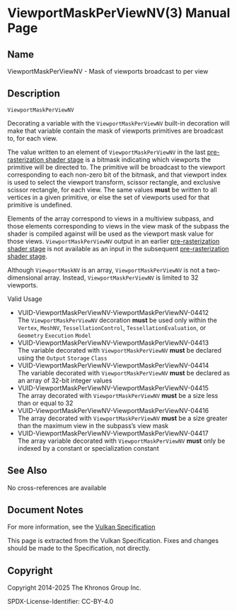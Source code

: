 # ViewportMaskPerViewNV(3) Manual Page

## Name

ViewportMaskPerViewNV - Mask of viewports broadcast to per view



## [](#_description)Description

`ViewportMaskPerViewNV`

Decorating a variable with the `ViewportMaskPerViewNV` built-in decoration will make that variable contain the mask of viewports primitives are broadcast to, for each view.

The value written to an element of `ViewportMaskPerViewNV` in the last [pre-rasterization shader stage](https://registry.khronos.org/vulkan/specs/latest/html/vkspec.html#pipelines-graphics-subsets-pre-rasterization) is a bitmask indicating which viewports the primitive will be directed to. The primitive will be broadcast to the viewport corresponding to each non-zero bit of the bitmask, and that viewport index is used to select the viewport transform, scissor rectangle, and exclusive scissor rectangle, for each view. The same values **must** be written to all vertices in a given primitive, or else the set of viewports used for that primitive is undefined.

Elements of the array correspond to views in a multiview subpass, and those elements corresponding to views in the view mask of the subpass the shader is compiled against will be used as the viewport mask value for those views. `ViewportMaskPerViewNV` output in an earlier [pre-rasterization shader stage](https://registry.khronos.org/vulkan/specs/latest/html/vkspec.html#pipelines-graphics-subsets-pre-rasterization) is not available as an input in the subsequent [pre-rasterization shader stage](https://registry.khronos.org/vulkan/specs/latest/html/vkspec.html#pipelines-graphics-subsets-pre-rasterization).

Although `ViewportMaskNV` is an array, `ViewportMaskPerViewNV` is not a two-dimensional array. Instead, `ViewportMaskPerViewNV` is limited to 32 viewports.

Valid Usage

- [](#VUID-ViewportMaskPerViewNV-ViewportMaskPerViewNV-04412)VUID-ViewportMaskPerViewNV-ViewportMaskPerViewNV-04412  
  The `ViewportMaskPerViewNV` decoration **must** be used only within the `Vertex`, `MeshNV`, `TessellationControl`, `TessellationEvaluation`, or `Geometry` `Execution` `Model`
- [](#VUID-ViewportMaskPerViewNV-ViewportMaskPerViewNV-04413)VUID-ViewportMaskPerViewNV-ViewportMaskPerViewNV-04413  
  The variable decorated with `ViewportMaskPerViewNV` **must** be declared using the `Output` `Storage` `Class`
- [](#VUID-ViewportMaskPerViewNV-ViewportMaskPerViewNV-04414)VUID-ViewportMaskPerViewNV-ViewportMaskPerViewNV-04414  
  The variable decorated with `ViewportMaskPerViewNV` **must** be declared as an array of 32-bit integer values
- [](#VUID-ViewportMaskPerViewNV-ViewportMaskPerViewNV-04415)VUID-ViewportMaskPerViewNV-ViewportMaskPerViewNV-04415  
  The array decorated with `ViewportMaskPerViewNV` **must** be a size less than or equal to 32
- [](#VUID-ViewportMaskPerViewNV-ViewportMaskPerViewNV-04416)VUID-ViewportMaskPerViewNV-ViewportMaskPerViewNV-04416  
  The array decorated with `ViewportMaskPerViewNV` **must** be a size greater than the maximum view in the subpass’s view mask
- [](#VUID-ViewportMaskPerViewNV-ViewportMaskPerViewNV-04417)VUID-ViewportMaskPerViewNV-ViewportMaskPerViewNV-04417  
  The array variable decorated with `ViewportMaskPerViewNV` **must** only be indexed by a constant or specialization constant

## [](#_see_also)See Also

No cross-references are available

## [](#_document_notes)Document Notes

For more information, see the [Vulkan Specification](https://registry.khronos.org/vulkan/specs/latest/html/vkspec.html#ViewportMaskPerViewNV)

This page is extracted from the Vulkan Specification. Fixes and changes should be made to the Specification, not directly.

## [](#_copyright)Copyright

Copyright 2014-2025 The Khronos Group Inc.

SPDX-License-Identifier: CC-BY-4.0